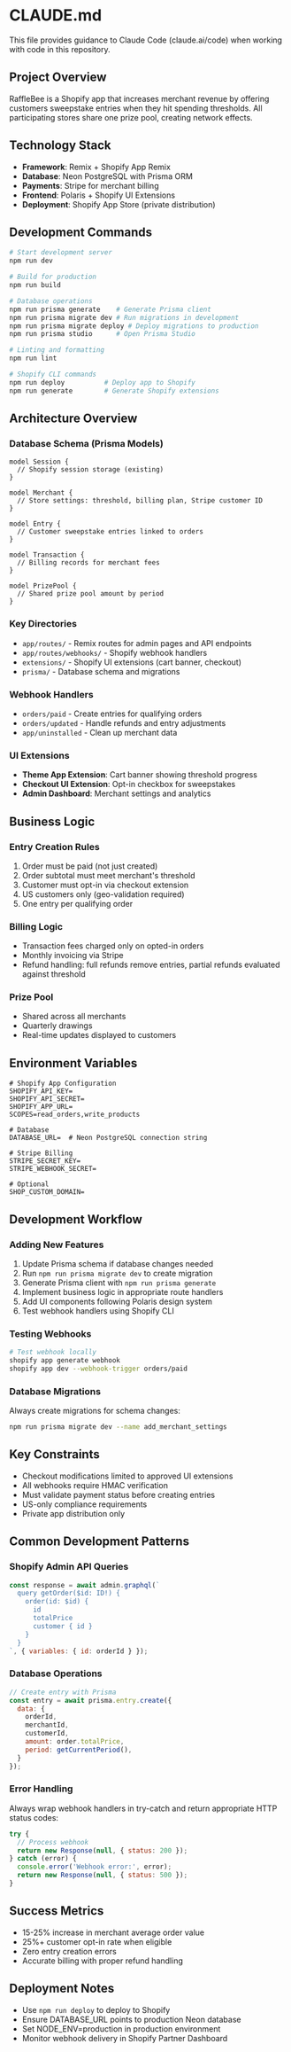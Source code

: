 # CLAUDE.md

This file provides guidance to Claude Code (claude.ai/code) when working with code in this repository.

## Project Overview

RaffleBee is a Shopify app that increases merchant revenue by offering customers sweepstake entries when they hit spending thresholds. All participating stores share one prize pool, creating network effects.

## Technology Stack

- **Framework**: Remix + Shopify App Remix
- **Database**: Neon PostgreSQL with Prisma ORM
- **Payments**: Stripe for merchant billing
- **Frontend**: Polaris + Shopify UI Extensions
- **Deployment**: Shopify App Store (private distribution)

## Development Commands

```bash
# Start development server
npm run dev

# Build for production
npm run build

# Database operations
npm run prisma generate    # Generate Prisma client
npm run prisma migrate dev # Run migrations in development
npm run prisma migrate deploy # Deploy migrations to production
npm run prisma studio      # Open Prisma Studio

# Linting and formatting
npm run lint

# Shopify CLI commands
npm run deploy          # Deploy app to Shopify
npm run generate        # Generate Shopify extensions
```

## Architecture Overview

### Database Schema (Prisma Models)

```prisma
model Session {
  // Shopify session storage (existing)
}

model Merchant {
  // Store settings: threshold, billing plan, Stripe customer ID
}

model Entry {
  // Customer sweepstake entries linked to orders
}

model Transaction {
  // Billing records for merchant fees
}

model PrizePool {
  // Shared prize pool amount by period
}
```

### Key Directories

- `app/routes/` - Remix routes for admin pages and API endpoints
- `app/routes/webhooks/` - Shopify webhook handlers
- `extensions/` - Shopify UI extensions (cart banner, checkout)
- `prisma/` - Database schema and migrations

### Webhook Handlers

- `orders/paid` - Create entries for qualifying orders
- `orders/updated` - Handle refunds and entry adjustments
- `app/uninstalled` - Clean up merchant data

### UI Extensions

- **Theme App Extension**: Cart banner showing threshold progress
- **Checkout UI Extension**: Opt-in checkbox for sweepstakes
- **Admin Dashboard**: Merchant settings and analytics

## Business Logic

### Entry Creation Rules

1. Order must be paid (not just created)
2. Order subtotal must meet merchant's threshold
3. Customer must opt-in via checkout extension
4. US customers only (geo-validation required)
5. One entry per qualifying order

### Billing Logic

- Transaction fees charged only on opted-in orders
- Monthly invoicing via Stripe
- Refund handling: full refunds remove entries, partial refunds evaluated against threshold

### Prize Pool

- Shared across all merchants
- Quarterly drawings
- Real-time updates displayed to customers

## Environment Variables

```env
# Shopify App Configuration
SHOPIFY_API_KEY=
SHOPIFY_API_SECRET=
SHOPIFY_APP_URL=
SCOPES=read_orders,write_products

# Database
DATABASE_URL=  # Neon PostgreSQL connection string

# Stripe Billing
STRIPE_SECRET_KEY=
STRIPE_WEBHOOK_SECRET=

# Optional
SHOP_CUSTOM_DOMAIN=
```

## Development Workflow

### Adding New Features

1. Update Prisma schema if database changes needed
2. Run `npm run prisma migrate dev` to create migration
3. Generate Prisma client with `npm run prisma generate`
4. Implement business logic in appropriate route handlers
5. Add UI components following Polaris design system
6. Test webhook handlers using Shopify CLI

### Testing Webhooks

```bash
# Test webhook locally
shopify app generate webhook
shopify app dev --webhook-trigger orders/paid
```

### Database Migrations

Always create migrations for schema changes:
```bash
npm run prisma migrate dev --name add_merchant_settings
```

## Key Constraints

- Checkout modifications limited to approved UI extensions
- All webhooks require HMAC verification
- Must validate payment status before creating entries
- US-only compliance requirements
- Private app distribution only

## Common Development Patterns

### Shopify Admin API Queries

```javascript
const response = await admin.graphql(`
  query getOrder($id: ID!) {
    order(id: $id) {
      id
      totalPrice
      customer { id }
    }
  }
`, { variables: { id: orderId } });
```

### Database Operations

```javascript
// Create entry with Prisma
const entry = await prisma.entry.create({
  data: {
    orderId,
    merchantId,
    customerId,
    amount: order.totalPrice,
    period: getCurrentPeriod(),
  }
});
```

### Error Handling

Always wrap webhook handlers in try-catch and return appropriate HTTP status codes:
```javascript
try {
  // Process webhook
  return new Response(null, { status: 200 });
} catch (error) {
  console.error('Webhook error:', error);
  return new Response(null, { status: 500 });
}
```

## Success Metrics

- 15-25% increase in merchant average order value
- 25%+ customer opt-in rate when eligible
- Zero entry creation errors
- Accurate billing with proper refund handling

## Deployment Notes

- Use `npm run deploy` to deploy to Shopify
- Ensure DATABASE_URL points to production Neon database
- Set NODE_ENV=production in production environment
- Monitor webhook delivery in Shopify Partner Dashboard